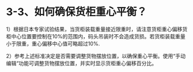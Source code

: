 # 3-3、如何确保货柜重心平衡？

1）根据日本专家试验结果，当货柜装载重量接近限重时，请注意货柜重心偏移货柜中心位置要控制在10%的范围内，码头吊装时不会造成货损。若货柜装载重量小于限重，重心偏移中心值可略超过10%.

2）参考上述标准决定是否需要调整货物摆放位置，以确保重心平衡。使用“手动编辑“功能可调整货物摆放位置，并实时显示货柜重心偏移百分比。

